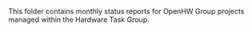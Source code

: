 This folder contains monthly status reports for OpenHW Group projects managed within the Hardware Task Group.
